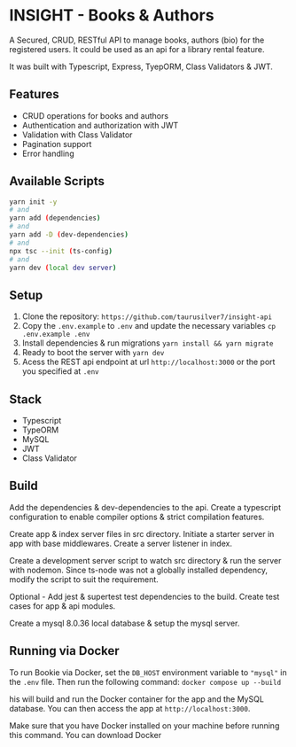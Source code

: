 # INSIGHT - Books & Authors

A Secured, CRUD, RESTful API to manage books, authors (bio) for the registered users. It could be used as an api for a library rental feature.

It was built with Typescript, Express, TyepORM, Class Validators & JWT.

## Features

-  CRUD operations for books and authors
-  Authentication and authorization with JWT
-  Validation with Class Validator
-  Pagination support
-  Error handling

## Available Scripts

```bash
yarn init -y
# and
yarn add (dependencies)
# and
yarn add -D (dev-dependencies)
# and
npx tsc --init (ts-config)
# and
yarn dev (local dev server)
```

## Setup

1. Clone the repository: `https://github.com/taurusilver7/insight-api`
2. Copy the `.env.example` to `.env` and update the necessary variables `cp .env.example .env`
3. Install dependencies & run migrations `yarn install && yarn migrate`
4. Ready to boot the server with `yarn dev`
5. Acess the REST api endpoint at url `http://localhost:3000` or the port you specified at `.env`

## Stack

-  Typescript
-  TypeORM
-  MySQL
-  JWT
-  Class Validator

## Build

Add the dependencies & dev-dependencies to the api. Create a typescript configuration to enable compiler options & strict compilation features.

Create app & index server files in src directory. Initiate a starter server in app with base middlewares. Create a server listener in index.

Create a development server script to watch src directory & run the server with nodemon. Since ts-node was not a globally installed dependency, modify the script to suit the requirement.

Optional - Add jest & supertest test dependencies to the build. Create test cases for app & api modules.

Create a mysql 8.0.36 local database & setup the mysql server.

## Running via Docker

To run Bookie via Docker, set the `DB_HOST` environment variable to `"mysql"` in the `.env` file. Then run the following command: `docker compose up --build`

his will build and run the Docker container for the app and the MySQL database. You can then access the app at `http://localhost:3000`.

Make sure that you have Docker installed on your machine before running this command. You can download Docker
